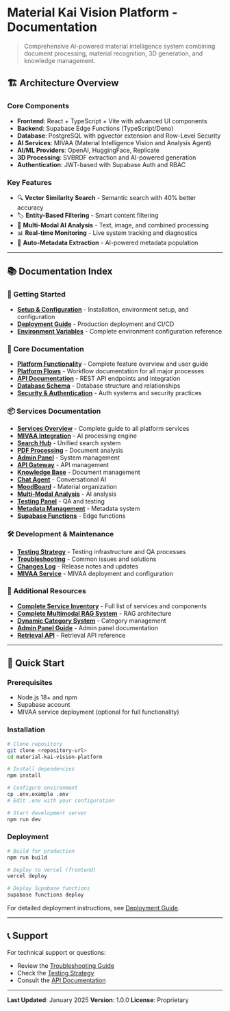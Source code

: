 # Material Kai Vision Platform - Documentation

> Comprehensive AI-powered material intelligence system combining document processing, material recognition, 3D generation, and knowledge management.

## 🏗️ Architecture Overview

### Core Components

- **Frontend**: React + TypeScript + Vite with advanced UI components
- **Backend**: Supabase Edge Functions (TypeScript/Deno)
- **Database**: PostgreSQL with pgvector extension and Row-Level Security
- **AI Services**: MIVAA (Material Intelligence Vision and Analysis Agent)
- **AI/ML Providers**: OpenAI, HuggingFace, Replicate
- **3D Processing**: SVBRDF extraction and AI-powered generation
- **Authentication**: JWT-based with Supabase Auth and RBAC

### Key Features

- 🔍 **Vector Similarity Search** - Semantic search with 40% better accuracy
- 🏷️ **Entity-Based Filtering** - Smart content filtering
- 🧪 **Multi-Modal AI Analysis** - Text, image, and combined processing
- 📊 **Real-time Monitoring** - Live system tracking and diagnostics
- 🤖 **Auto-Metadata Extraction** - AI-powered metadata population

---

## 📚 Documentation Index

### 🚀 Getting Started

- **[Setup & Configuration](./setup-configuration.md)** - Installation, environment setup, and configuration
- **[Deployment Guide](./deployment-guide.md)** - Production deployment and CI/CD
- **[Environment Variables](./environment-variables-guide.md)** - Complete environment configuration reference

### 🔧 Core Documentation

- **[Platform Functionality](./platform-functionality.md)** - Complete feature overview and user guide
- **[Platform Flows](./platform-flows.md)** - Workflow documentation for all major processes
- **[API Documentation](./api-documentation.md)** - REST API endpoints and integration
- **[Database Schema](./database-schema.md)** - Database structure and relationships
- **[Security & Authentication](./security-authentication.md)** - Auth systems and security practices

### 📦 Services Documentation

- **[Services Overview](./services/README.md)** - Complete guide to all platform services
- **[MIVAA Integration](./services/ai-ml/mivaa-integration.md)** - AI processing engine
- **[Search Hub](./services/search/search-hub.md)** - Unified search system
- **[PDF Processing](./services/pdf-processing/pdf-processor.md)** - Document analysis
- **[Admin Panel](./services/frontend/admin-panel.md)** - System management
- **[API Gateway](./services/backend/api-gateway.md)** - API management
- **[Knowledge Base](./services/database/knowledge-base-system.md)** - Document management
- **[Chat Agent](./services/ai-ml/chat-agent-service.md)** - Conversational AI
- **[MoodBoard](./services/frontend/moodboard-service.md)** - Material organization
- **[Multi-Modal Analysis](./services/ai-ml/multimodal-analysis.md)** - AI analysis
- **[Testing Panel](./services/ai-ml/testing-panel.md)** - QA and testing
- **[Metadata Management](./services/database/metadata-management.md)** - Metadata system
- **[Supabase Functions](./services/backend/supabase-edge-functions.md)** - Edge functions

### 🛠️ Development & Maintenance

- **[Testing Strategy](./testing-strategy.md)** - Testing infrastructure and QA processes
- **[Troubleshooting](./troubleshooting.md)** - Common issues and solutions
- **[Changes Log](./changes-log.md)** - Release notes and updates
- **[MIVAA Service](./mivaa-service.md)** - MIVAA deployment and configuration

### 📖 Additional Resources

- **[Complete Service Inventory](./complete-service-inventory.md)** - Full list of services and components
- **[Complete Multimodal RAG System](./complete-multimodal-rag-system.md)** - RAG architecture
- **[Dynamic Category System](./dynamic-category-system.md)** - Category management
- **[Admin Panel Guide](./admin-panel-guide.md)** - Admin panel documentation
- **[Retrieval API](./api/retrieval-api.md)** - Retrieval API reference

---

## 🚀 Quick Start

### Prerequisites

- Node.js 18+ and npm
- Supabase account
- MIVAA service deployment (optional for full functionality)

### Installation

```bash
# Clone repository
git clone <repository-url>
cd material-kai-vision-platform

# Install dependencies
npm install

# Configure environment
cp .env.example .env
# Edit .env with your configuration

# Start development server
npm run dev
```

### Deployment

```bash
# Build for production
npm run build

# Deploy to Vercel (frontend)
vercel deploy

# Deploy Supabase functions
supabase functions deploy
```

For detailed deployment instructions, see [Deployment Guide](./deployment-guide.md).

---

## 📞 Support

For technical support or questions:
- Review the [Troubleshooting Guide](./troubleshooting.md)
- Check the [Testing Strategy](./testing-strategy.md)
- Consult the [API Documentation](./api-documentation.md)

---

**Last Updated**: January 2025
**Version**: 1.0.0
**License**: Proprietary
